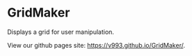 # GridMaker

Displays a grid for user manipulation.

View our github pages site: https://v993.github.io/GridMaker/.

